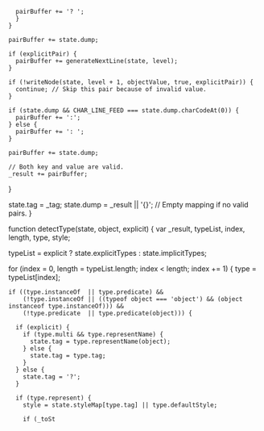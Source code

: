       pairBuffer += '? ';
      }
    }

    pairBuffer += state.dump;

    if (explicitPair) {
      pairBuffer += generateNextLine(state, level);
    }

    if (!writeNode(state, level + 1, objectValue, true, explicitPair)) {
      continue; // Skip this pair because of invalid value.
    }

    if (state.dump && CHAR_LINE_FEED === state.dump.charCodeAt(0)) {
      pairBuffer += ':';
    } else {
      pairBuffer += ': ';
    }

    pairBuffer += state.dump;

    // Both key and value are valid.
    _result += pairBuffer;
  }

  state.tag = _tag;
  state.dump = _result || '{}'; // Empty mapping if no valid pairs.
}

function detectType(state, object, explicit) {
  var _result, typeList, index, length, type, style;

  typeList = explicit ? state.explicitTypes : state.implicitTypes;

  for (index = 0, length = typeList.length; index < length; index += 1) {
    type = typeList[index];

    if ((type.instanceOf  || type.predicate) &&
        (!type.instanceOf || ((typeof object === 'object') && (object instanceof type.instanceOf))) &&
        (!type.predicate  || type.predicate(object))) {

      if (explicit) {
        if (type.multi && type.representName) {
          state.tag = type.representName(object);
        } else {
          state.tag = type.tag;
        }
      } else {
        state.tag = '?';
      }

      if (type.represent) {
        style = state.styleMap[type.tag] || type.defaultStyle;

        if (_toSt